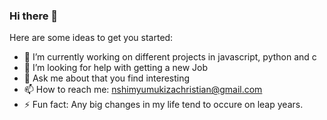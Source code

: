 ### Hi there 👋
<!---
**Crispy-rw/crispy-rw** is a ✨ _special_ ✨ repository because its `README.md` (this file) appears on your GitHub profile.
--->
Here are some ideas to get you started:

- 🔭 I’m currently working on different projects in javascript, python and c
- 🤔 I’m looking for help with getting a new Job
- 💬 Ask me about that you find interesting
- 📫 How to reach me: nshimyumukizachristian@gmail.com
- ⚡ Fun fact: Any big changes in my life tend to occure on leap years.

